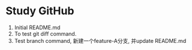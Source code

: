 # Study GitHub

1. Initial README.md
2. To test git diff command.
3. Test branch command, 新建一个feature-A分支, 并update README.md